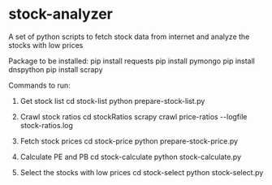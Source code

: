 # stock-analyzer
A set of python scripts to fetch stock data from internet and analyze the stocks with low prices

Package to be installed:
pip install requests
pip install pymongo
pip install dnspython
pip install scrapy

Commands to run:

1. Get stock list
cd stock-list
python prepare-stock-list.py

2. Crawl stock ratios
cd stockRatios
scrapy crawl price-ratios --logfile stock-ratios.log

3. Fetch stock prices
cd stock-price
python prepare-stock-price.py

4. Calculate PE and PB
cd stock-calculate
python stock-calculate.py

5. Select the stocks with low prices
cd stock-select
python stock-select.py